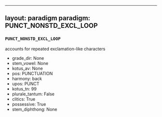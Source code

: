 
---
layout: paradigm
paradigm: PUNCT_NONSTD_EXCL_LOOP
---
### ` PUNCT_NONSTD_EXCL_LOOP `

accounts for repeated exclamation-like characters
* grade_dir: None
* stem_vowel: None
* kotus_av: None
* pos: PUNCTUATION
* harmony: back
* upos: PUNCT
* kotus_tn: 99
* plurale_tantum: False
* clitics: True
* possessive: True
* stem_diphthong: None

